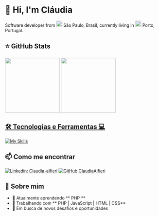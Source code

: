 
<!--
**ClaudiaAlfieri/ClaudiaAlfieri** is a ✨ _special_ ✨ repository because its `README.md` (this file) appears on your GitHub profile.

Here are some ideas to get you started:

- 🔭 I’m currently working on ...
- 🌱 I’m currently learning ...
- 👯 I’m looking to collaborate on ...
- 🤔 I’m looking for help with ...
- 💬 Ask me about ...
- 📫 How to reach me: ...
- 😄 Pronouns: ...
- ⚡ Fun fact: ...
-->

# 💜 Hi, I'm Cláudia

Software developer from <img src="https://flagcdn.com/w40/br.png" width="20"/> São Paulo, Brasil, currently living in <img src="https://flagcdn.com/w40/pt.png" width="20"/> Porto, Portugal.


## ⭐ GitHub Stats
<a href="https://github.com/eduardavieira-dev">
  <img height="180em" src="https://github-readme-stats.vercel.app/api?username=claudiaalfieri&show_icons=true&theme=transparent"/>
  <img height="180em" src="https://github-readme-stats.vercel.app/api/top-langs/?username=claudiaalfieri&layout=compact"/>

## 🛠️ Tecnologias e Ferramentas 💻

[![My Skills](https://skillicons.dev/icons?i=php,laravel,html,css,js,bootstrap,mysql,github,vscode,figma,ai)](https://skillicons.dev)

## 📫 Como me encontrar

[![Linkedin: Claudia-alfieri](https://img.shields.io/badge/-claudia-alfieri-blue?style=flat-square&logo=Linkedin&logoColor=white&link=https://www.linkedin.com/in/claudia-alfieri/)](https://www.linkedin.com/in/claudia-alfieri/)
[![GitHub ClaudiaAlfieri](https://img.shields.io/github/followers/claudiaalfieri?label=follow&style=social)](https://github.com/claudiaalfieri)

## 🚀 Sobre mim

- 🌱 Atualmente aprendendo ** PHP **
- 💼 Trabalhando com ** PHP | JavaScript | HTML | CSS**
- 🎯 Em busca de novos desafios e oportunidades





  
